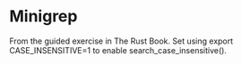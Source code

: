 # Minigrep
From the guided exercise in The Rust Book.
Set using export CASE_INSENSITIVE=1 to enable search_case_insensitive().
